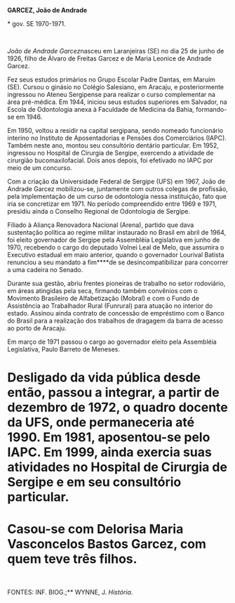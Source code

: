 **GARCEZ, João de Andrade**

\* gov. SE 1970-1971.

 

*João de Andrade Garcez*nasceu em Laranjeiras (SE) no dia 25 de junho de
1926, filho de Álvaro de Freitas Garcez e de Maria Leonice de Andrade
Garcez.

Fez seus estudos primários no Grupo Escolar Padre Dantas, em Maruim
(SE). Cursou o ginásio no Colégio Salesiano, em Aracaju, e
posteriormente ingressou no Ateneu Sergipense para realizar o curso
complementar na área pré-médica. Em 1944, iniciou seus estudos
superiores em Salvador, na Escola de Odontologia anexa à Faculdade de
Medicina da Bahia, formando-se em 1946.

Em 1950, voltou a residir na capital sergipana, sendo nomeado
funcionário interino no Instituto de Aposentadorias e Pensões dos
Comerciários (IAPC). Também neste ano, montou seu consultório dentário
particular. Em 1952, ingressou no Hospital de Cirurgia de Sergipe,
exercendo a atividade de cirurgião bucomaxilofacial. Dois anos depois,
foi efetivado no IAPC por meio de um concurso.

Com a criação da Universidade Federal de Sergipe (UFS) em 1967, João de
Andrade Garcez mobilizou-se, juntamente com outros colegas de profissão,
pela implementação de um curso de odontologia nessa instituição, fato
que iria se concretizar em 1971. No período compreendido entre 1969 e
1971, presidiu ainda o Conselho Regional de Odontologia de Sergipe.

Filiado à Aliança Renovadora Nacional (Arena), partido que dava
sustentação política ao regime militar instaurado no Brasil em abril de
1964, foi eleito go­vernador de Sergipe pela Assembléia Legislati­va em
junho de 1970, recebendo o cargo do deputado Volnei Leal de Melo, que
assumira o Executivo estadual em maio anterior, quando o governador
Lourival Batista renunciou a seu mandato a fim****de se
desincompatibilizar para concorrer a uma cadeira no Senado.

Durante sua gestão, abriu frentes pioneiras de trabalho no setor
rodoviário, em áreas atingidas pela seca, firmando também convê­nios com
o Movimento Brasileiro de Alfabeti­zação (Mobral) e com o Fundo de
Assistência ao Trabalhador Rural (Funrural) para atuação no interior do
estado. Assinou ainda contrato de concessão de empréstimo com o Banco do
Brasil para a realização dos trabalhos de dragagem da barra de acesso ao
porto de Aracaju.

Em março de 1971 passou o cargo ao governador eleito pela Assembléia
Legislativa, Paulo Barreto de Meneses.

Desligado da vida pública desde então, passou a integrar, a partir de dezembro de 1972, o quadro docente da UFS, onde permaneceria até 1990. Em 1981, aposentou-se pelo IAPC. Em 1999, ainda exercia suas atividades no Hospital de Cirurgia de Sergipe e em seu consultório particular.
========================================================================================================================================================================================================================================================================================

Casou-se com Delorisa Maria Vasconcelos Bastos Garcez, com quem teve três filhos.
=================================================================================

 

FONTES: INF. BIOG.;** WYNNE, J. *História*.
